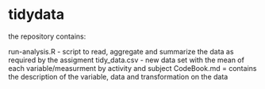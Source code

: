 # tidydata
the repository contains:

run-analysis.R - script to read, aggregate and summarize the data as required by the assigment
tidy_data.csv - new data set with the mean of each variable/measurment by activity and subject
CodeBook.md = contains the description of the variable, data and transformation on the data

